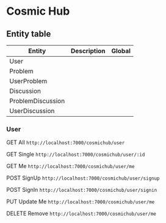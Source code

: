 # Cosmic Hub

## Entity table
| Entity            | Description               | Global        |
|-------------------|---------------------------|---------------|
| User              |                           |               |              
| Problem           |                           |               |
| UserProblem       |                           |               |
| Discussion        |                           |               |
| ProblemDiscussion |                           |               |
| UserDiscussion    |                           |               |

### User
GET All  `http://localhost:7000/cosmichub/user`

GET Single `http://localhost:7000/cosmichub/user/:id`

GET Me `http://localhost:7000/cosmichub/user/me`

POST SignUp `http://localhost:7000/cosmichub/user/signup`

POST SignIn `http://localhost:7000/cosmichub/user/signin`

PUT Update Me `http://localhost:7000/cosmichub/user/me`

DELETE Remove `http://localhost:7000/cosmichub/user/me`
